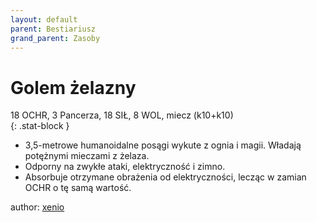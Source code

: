 ```yaml
---
layout: default
parent: Bestiariusz
grand_parent: Zasoby
---
```


# Golem żelazny

18 OCHR, 3 Pancerza, 18 SIŁ, 8 WOL, miecz (k10+k10)  
{: .stat-block }

- 3,5-metrowe humanoidalne posągi wykute z ognia i magii. Władają potężnymi mieczami z żelaza.  
- Odporny na zwykłe ataki, elektryczność i zimno.  
- Absorbuje otrzymane obrażenia od elektryczności, lecząc w zamian OCHR o tę samą wartość.  

author: [xenio](https://xenioinabottle.blogspot.com)
